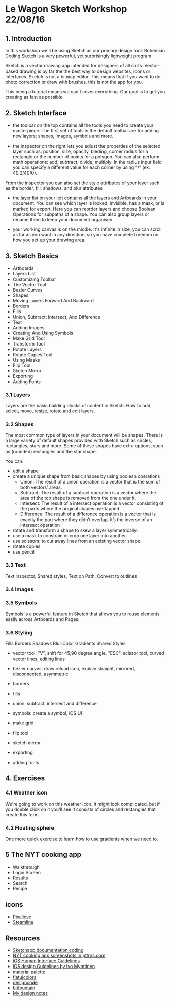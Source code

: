 # Le Wagon Sketch Workshop 22/08/16

## 1. Introduction
In this workshop we'll be using Sketch as our primary design tool. Bohemian Coding Sketch is a very powerful, yet surprisingly lighweight program. 

Sketch is a vector drawing app intended for designers of all sorts. Vector-based drawing is by far the the best way to design websites, icons or interfaces. Sketch is not a bitmap editor. This means that if you want to do photo correction or draw with brushes, this is not the app for you.

This being a tutorial means we can't cover everything. Our goal is to get you creating as fast as possible.

## 2. Sketch Interface
* the toolbar on the top contains all the tools you need to create your masterpiece. The first set of tools in the default toolbar are for adding new layers; shapes, images, symbols and more.

* the inspector on the right lets you adjust the properties of the selected layer such as: position, size, opacity, bleding, corner radius for a rectangle or the number of points for a polygon. You can also perform math operations: add, subtract, divide, multiply.  In the radius input field you can specify a different value for each corner by using "/" (ex. 40.0/40/0).

From the inspector you can also set the style attributes of your layer such as the border, fill, shadows, and blur attributes

* the layer list on your left contains all the layers and Artboards in your document. You can see which layer is locked, invisible, has a mask, or is marked for export. Here you can reorder layers and choose Boolean Operations for subpaths of a shape. You can also group layers or rename them to keep your document organised.

* your working canvas is on the middle. It's infinite in size; you can scroll as far as you want in any direction, so you have complete freedom on how you set up your drawing area.

## 3. Sketch Basics
- Artboards
- Layers List 
- Customizing Toolbar
- The Vector Tool
- Bezier Curves
- Shapes
- Moving Layers Forward And Backward
- Borders
- Fills
- Union, Subtract, Intersect, And Difference
- Text
- Adding Images
- Creating And Using Symbols
- Make Grid Tool
- Transform Tool
- Rotate Layers
- Rotate Copies Tool
- Using Masks
- Flip Tool
- Sketch Mirror
- Exporting
- Adding Fonts

### 3.1 Layers
Layers are the basic building blocks of content in Sketch.
How to add, select, move, resize, rotate and edit layers. 

### 3.2 Shapes
The most common type of layers in your document will be shapes.
There is a large variety of default shapes provided with Sketch such as circles, rectangles, stars and more. Some of these shapes have extra options, such as (rounded) rectangles and the star shape.

You can:
* edit a shape
* create a unique shape from basic shapes by using boolean operations
	* Union: The result of a union operation is a vector that is the sum of both vectors’ areas.
	* Subtract: The result of a subtract operation is a vector where the area of the top shape is removed from the one under it.
	* Intersect: The result of a intersect operation is a vector consisting of the parts where the original shapes overlapped.
	* Difference: The result of a difference operation is a vector that is exactly the part where they didn’t overlap. it’s the inverse of an intersect operation
* rotate and transform a shape to skew a layer symmetrically.
* use a mask to constrain or crop one layer into another.
* use scissors: to cut away lines from an existing vector shape. 
* rotate copies
* use pencil

### 3.3 Text
Text inspector, Shared styles, Text on Path, Convert to outlines

### 3.4 Images

### 3.5 Symbols
Symbols is a powerful feature in Sketch that allows you to reuse elements easily across Artboards and Pages.

### 3.6 Styling
Fills
Borders
Shadows
Blur
Color
Gradients
Shared Styles

* vector tool: "V", shift for 45,90 degree angle, "ESC", scissor tool, curved vector lines, editing lines
* bezier curves: draw reload icon, explain straight, mirrored, disconnected, asymmetric
* borders
* fills
* union, subtract, intersect and difference
* symbols: create a symbol, iOS UI
* make grid

* flip tool
* sketch mirror
* exporting
* adding fonts

## 4. Exercises

### 4.1 Weather icon
We're going to work on this weather icon. It might look complicated, but if you double click on it you'll see it consists of circles and rectangles that create this form. 

### 4.2 Floating sphere
One more quick exercise to learn how to use gradients when we need to. 

## 5 The NYT cooking app
* Walkthrough
* Login Screen
* Results
* Search
* Recipe

## icons
* [Pixellove](https://www.pixellove.com/free-icons)
* [Steamline](http://www.streamlineicons.com/)

## Resources
* [Sketchapp documentation coding](https://www.sketchapp.com/learn/documentation/)
* [NYT cooking app screenshots in pttrns.com](http://pttrns.com/applications/408)
* [iOS Human Interface Guidelines](https://developer.apple.com/ios/human-interface-guidelines/visual-design/animation/)
* [iOS design Guidelines by Ivo Mynttinen](http://ivomynttinen.com/blog/ios-design-guidelines)
* [material palette](https://www.materialpalette.com/)
* [flatuicolors](https://flatuicolors.com/)
* [designcode](https://designcode.io/sketch)
* [bitfountain](https://www.bitfountain.io)
* [My design notes](https://github.com/loucaspapa/design-notes/blob/master/design-notes.md)
